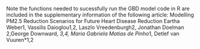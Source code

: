 Note the functions needed to sucessfully run the GBD model code in R are included in the supplementary information of the following article: Modelling PM2.5 Reduction Scenarios for Future Heart Disease Reduction
Eartha Weber1, Vassilis Daioglou1,2, Laszlo Vreedenburgh2, Jonathan Doelman 2,George Downward, *3,4, Maria Gabriela Matias de Pinho*1, Detlef van Vuuren*1,2

